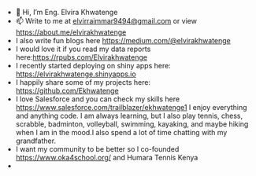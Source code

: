 - 👋 Hi, I’m Eng. Elvira Khwatenge
- 📫 Write to me at elvirraimmar9494@gmail.com or view https://about.me/elvirakhwatenge
- I also write fun blogs here https://medium.com/@elvirakhwatenge
- I would love it if you read my data reports here:https://rpubs.com/Elvirakhwatenge
- I recently started deploying on shiny apps here: https://elvirakhwatenge.shinyapps.io
- I happily share some of my projects here: https://github.com/Ekhwatenge
- I love Salesforce and you can check my skills here https://www.salesforce.com/trailblazer/ekhwatenge1 
I enjoy everything and anything code. I am always learning, but I also play tennis, chess, scrabble, badminton, volleyball, swimming, kayaking, and maybe hiking when I am in the mood.I also spend a lot of time chatting with my grandfather.
- I want my community to be better so I co-founded https://www.oka4school.org/ and Humara Tennis Kenya
- 

<!---
Ekhwatenge/Ekhwatenge is a ✨ special ✨ repository because its `README.md` (this file) appears on your GitHub profile.
You can click the Preview link to take a look at your changes.
--->
